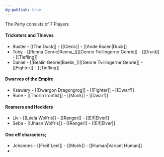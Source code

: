 ```yaml
---
dg-publish: true
---
```

The Party consists of 7 Players

#### Tricksters and Thieves
- Buster - [[The Duck]] - [[Cleric]] - [[Ande Racen|Duck]]
- Toby - [[Renna Genrie|Renna_]][[Genrie Tvillingerne|Genrie]] - [[Druid]] - [[Tiefling]]
- Daniel - [[Bealin Genrie|Baelin_]][[Genrie Tvillingerne|Genrie]] - [[Fighter]] - [[Tiefling]]

#### Dwarves of the Empire
- Ksawery - [[Dwargon Dragongrog]] - [[Fighter]] - [[Dwarf]]
- Rune - [[Thorin Ironfist]] - [[Monk]] - [[Dwarf]]

#### Roamers and Hecklers 
- Liv - [[Leela Wolfris]] - [[Ranger]] - [[Elf|Elver]]
- Seba - [[Jhaan Wolfris]] - [[Ranger]] - [[Elf|Elver]]

#### One off characters;
- Johannes - [[Freif Leel]] - [[Monk]] - [[Human|Variant Human]]
- 